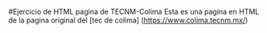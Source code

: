 #Ejercicio de HTML pagina de TECNM-Colima
Esta es una pagina en HTML de la pagina original del [tec de colima] (https://www.colima.tecnm.mx/)